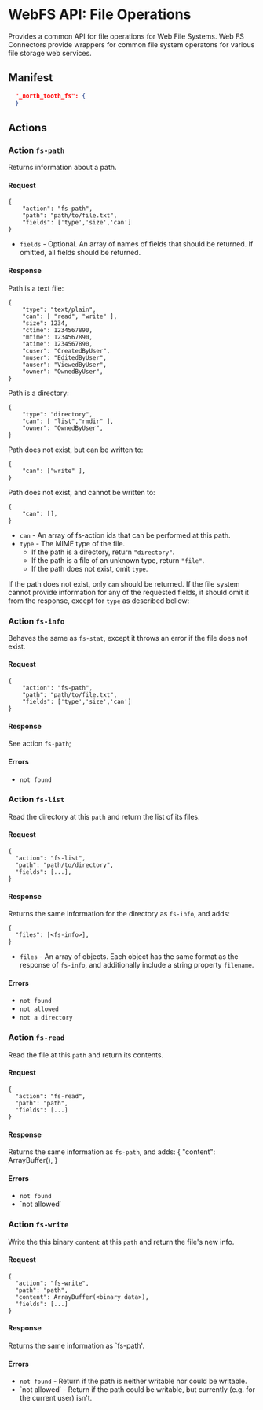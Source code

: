 # WebFS API: File Operations

Provides a common API for file operations for Web File Systems. Web FS Connectors provide wrappers for
common file system operatons for various file storage web services.

## Manifest
````json
  "_north_tooth_fs": {
  }
````

## Actions

### Action `fs-path`

Returns information about a path.

#### Request
    {
        "action": "fs-path",
        "path": "path/to/file.txt",
        "fields": ['type','size','can']
    }
- `fields` - Optional. An array of names of fields that should be returned. If omitted, all fields should be returned.

#### Response

Path is a text file:

    {
        "type": "text/plain",
        "can": [ "read", "write" ],
        "size": 1234,
        "ctime": 1234567890,
        "mtime": 1234567890,
        "atime": 1234567890,
        "cuser": "CreatedByUser",
        "muser": "EditedByUser",
        "auser": "ViewedByUser",
        "owner": "OwnedByUser",
    }
    
Path is a directory:  

    {
        "type": "directory",
        "can": [ "list","rmdir" ],
        "owner": "OwnedByUser",
    }
    
Path does not exist, but can be written to:  

    {
        "can": ["write" ],
    }
    
Path does not exist, and cannot be written to:  

    {
        "can": [],
    }

- `can` - An array of fs-action ids that can be performed at this path.
- `type` - The MIME type of the file.
  - If the path is a directory, return `"directory"`.
  - If the path is a file of an unknown type, return `"file"`.
  - If the path does not exist, omit `type`.

If the path does not exist, only `can` should be returned. If the file system cannot provide information for any of the
requested fields, it should omit it from the response, except for `type` as described bellow:

### Action `fs-info`

Behaves the same as `fs-stat`, except it throws an error if the file does not exist.

#### Request

    {
        "action": "fs-path",
        "path": "path/to/file.txt",
        "fields": ['type','size','can']
    }
    
#### Response
See action `fs-path`;

#### Errors
- `not found`

### Action `fs-list`

Read the directory at this `path` and return the list of its files.

#### Request

    {
      "action": "fs-list",
      "path": "path/to/directory",
      "fields": [...],
    }

#### Response

Returns the same information for the directory as `fs-info`, and adds:

    {
      "files": [<fs-info>],
    }

- `files` - An array of objects. Each object has the same format as the response of `fs-info`, and additionally include 
a string property `filename`.

#### Errors
- `not found`
- `not allowed`
- `not a directory`

### Action `fs-read`

Read the file at this `path` and return its contents.

#### Request
    {
      "action": "fs-read",
      "path": "path",
      "fields": [...]
    }

#### Response
Returns the same information as `fs-path`, and adds:
    {
      "content": ArrayBuffer(<binary data>),
    }

#### Errors
- `not found`
- `not allowed˙

### Action `fs-write`

Write the this binary `content` at this `path` and return the file's new info.

#### Request
    {
      "action": "fs-write",
      "path": "path",
      "content": ArrayBuffer(<binary data>),
      "fields": [...]
    }

#### Response
Returns the same information as `fs-path'.

#### Errors
- `not found` - Return if the path is neither writable nor could be writable.
- `not allowed˙ - Return if the path could be writable, but currently (e.g. for the current user) isn't.
